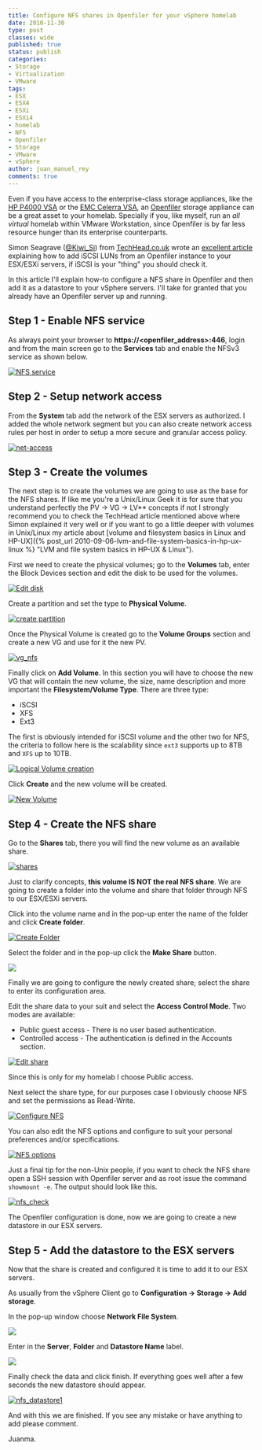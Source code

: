 ```yaml
---
title: Configure NFS shares in Openfiler for your vSphere homelab
date: 2010-11-30
type: post
classes: wide
published: true
status: publish
categories:
- Storage
- Virtualization
- VMware
tags:
- ESX
- ESX4
- ESXi
- ESXi4
- homelab
- NFS
- Openfiler
- Storage
- VMware
- vSphere
author: juan_manuel_rey
comments: true
---
```


Even if you have access to the enterprise-class storage appliances, like the [HP P4000 VSA](http://h18006.www1.hp.com/products/storage/software/vsa/index.html "HP P4000 VSA") or the [EMC Celerra VSA](http://nickapedia.com/2010/10/04/play-it-again-sam-celerra-uber-v3-2/ "EMC Celerra UBER VSA"), an [Openfiler](http://www.openfiler.com "OpenFiler") storage appliance can be a great asset to your homelab. Specially if you, like myself, run an *all virtual* homelab within VMware Workstation, since Openfiler is by far less resource hunger than its enterprise counterparts.

Simon Seagrave ([@Kiwi\_Si](http://twitter.com/#!/Kiwi_Si)) from [TechHead.co.uk](http://www.techhead.co.uk) wrote an [excellent article](http://www.techhead.co.uk/how-to-configure-openfiler-v23-iscsi-storage-for-use-with-vmware-esx) explaining how to add iSCSI LUNs from an Openfiler instance to your ESX/ESXi servers, if iSCSI is your "thing" you should check it.

In this article I'll explain how-to configure a NFS share in Openfiler and then add it as a datastore to your vSphere servers. I'll take for granted that you already have an Openfiler server up and running.

## Step 1 - Enable NFS service

As always point your browser to **https://<openfiler_address>:446**, login and from the main screen go to the **Services** tab and enable the NFSv3 service as shown
below.

[![](/assets/images/nfs_service.png "NFS service")]({{site.url}}/assets/images/nfs_service.png)

## Step 2 - Setup network access

From the **System** tab add the network of the ESX servers as authorized. I added the whole network segment but you can also create network access rules per host in order to setup a more secure and granular access policy.

[![](/assets/images/net-access.png "net-access")]({{site.url}}/assets/images/net-access.png)

## Step 3 - Create the volumes

The next step is to create the volumes we are going to use as the base for the NFS shares. If like me you're a Unix/Linux Geek it is for sure that you understand perfectly the PV -> VG -> LV** concepts if not I strongly recommend you to check the TechHead article mentioned above where Simon explained it very well or if you want to go a little deeper with volumes in Unix/Linux my article about [volume and filesystem basics in Linux and HP-UX]({% post_url 2010-09-06-lvm-and-file-system-basics-in-hp-ux-linux %} "LVM and file system basics in HP-UX & Linux").

First we need to create the physical volumes; go to the **Volumes** tab, enter the Block Devices section and edit the disk to be used for the volumes.

[![](/assets/images/edit-disk.png "Edit disk")]({{site.url}}/assets/images/edit-disk.png)

Create a partition and set the type to **Physical Volume**.

[![](/assets/images/create_partition.png "create partition")]({{site.utl}}/assets/images/create_partition.png)

Once the Physical Volume is created go to the **Volume Groups** section and create a new VG and use for it the new PV.

[![](/assets/images/vg_nfs.png "vg_nfs")]({{site.url}}/assets/images/vg_nfs.png)

Finally click on **Add Volume**. In this section you will have to choose the new VG that will contain the new volume, the size, name description and more important the **Filesystem/Volume Type**. There are three type:

- iSCSI
- XFS
- Ext3

The first is obviously intended for iSCSI volume and the other two for NFS, the criteria to follow here is the scalability since `ext3` supports up to 8TB and `XFS` up to 10TB.

[![](/assets/images/volume-creation.png "Logical Volume creation")]({{site.url}}/assets/images/volume-creation.png)

Click **Create** and the new volume will be created.

[![](/assets/images/new_volume.png "New Volume")]({{site.url}}/assets/images/new_volume.png)

## Step 4 - Create the NFS share

Go to the **Shares** tab, there you will find the new volume as an available share.

[![](/assets/images/shares.png "shares")]({{site.url}}/assets/images/shares.png)

Just to clarify concepts, **this volume IS NOT the real NFS share**. We are going to create a folder into the volume and share that folder through NFS to our ESX/ESXi servers.

Click into the volume name and in the pop-up enter the name of the folder and click **Create folder**.

[![](/assets/images/create_folder.png "Create Folder")]({{site.url}}/assets/images/create_folder.png)

Select the folder and in the pop-up click the **Make Share** button.

[![](/assets/images/make_share.png)]({{site.url}}/assets/images/make_share.png)

Finally we are going to configure the newly created share; select the share to enter its configuration area.

Edit the share data to your suit and select the **Access Control Mode**. Two modes are available:

- Public guest access - There is no user based authentication.
- Controlled access - The authentication is defined in the Accounts section.

[![](/assets/images/edit_share1.png "Edit share")]({{site.url}}/assets/images/edit_share1.png)

Since this is only for my homelab I choose Public access.

Next select the share type, for our purposes case I obviously choose NFS and set the permissions as Read-Write.

[![](/assets/images/configure_nfs1.png "Configure NFS")]({{site.url}}/assets/images/configure_nfs1.png)

You can also edit the NFS options and configure to suit your personal preferences and/or specifications.

[![](/assets/images/nfs_options.png "NFS options")]({{site.url}}/assets/images/nfs_options.png)

Just a final tip for the non-Unix people, if you want to check the NFS share open a SSH session with Openfiler server and as root issue the command `showmount -e`. The output should look like this.

[![](/assets/images/nfs_check.png "nfs_check")]({{site.url}}/assets/images/nfs_check.png)

The Openfiler configuration is done, now we are going to create a new datastore in our ESX servers.

## Step 5 - Add the datastore to the ESX servers

Now that the share is created and configured it is time to add it to our ESX servers.

As usually from the vSphere Client go to **Configuration -> Storage -> Add storage**.

In the pop-up window choose **Network File System**.

[![](/assets/images/add_nfs_1.png)]({{site.url}}/assets/images/add_nfs_1.png)

Enter in the **Server**, **Folder** and **Datastore Name** label.

[![](/assets/images/add_nfs_2.png)]({{site.url}}/assets/images/add_nfs_2.png)

Finally check the data and click finish. If everything goes well after a few seconds the new datastore should appear.

[![](/assets/images/nfs_datastore1.png "nfs_datastore1")]({{site.url}}/assets/images/nfs_datastore1.png)

And with this we are finished. If you see any mistake or have anything to add please comment.

Juanma.
